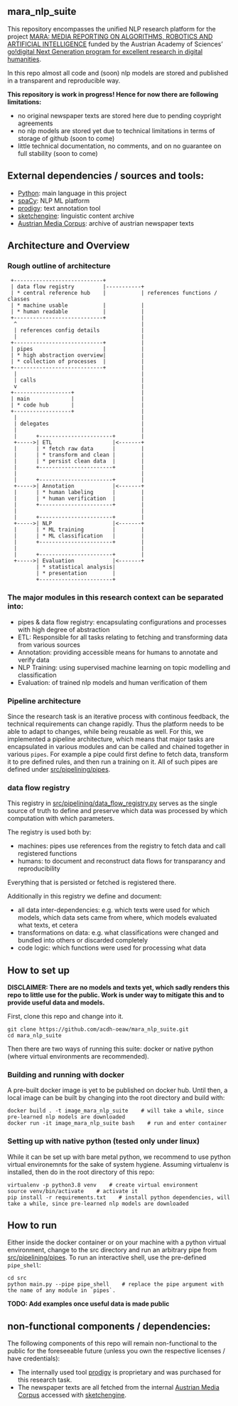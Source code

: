 ## mara_nlp_suite

This repository encompasses the unified NLP research platform for the project [MARA: MEDIA REPORTING ON ALGORITHMS, ROBOTICS AND ARTIFICIAL INTELLIGENCE](https://www.oeaw.ac.at/cmc/research/media-accountability-media-change-mamc/media-ethics-and-media-accountability/triple-a-algorithms-automation-accountability/risks-and-responsibility-in-the-automation-debate-mara/) funded by the Austrian Academy of Sciences’ [go!digital Next Generation program for excellent research in digital humanities](https://www.oeaw.ac.at/foerderungen/godigital/godigital-next-generation).

In this repo almost all code and (soon) nlp models are stored and published in a transparent and reproducible way.

**This repository is work in progress! Hence for now there are following limitations:**

* no original newspaper texts are stored here due to pending coypright agreements
* no nlp models are stored yet due to technical limitations in terms of storage of github (soon to come)
* little technical documentation, no comments, and on no guarantee on full stability (soon to come)


## External dependencies / sources and tools:

* [Python](https://www.python.org/): main language in this project
* [spaCy](https://spacy.io/): NLP ML platform
* [prodigy](http://prodi.gy/): text annotation tool
* [sketchengine](https://www.sketchengine.eu/): linguistic content archive
* [Austrian Media Corpus](https://www.oeaw.ac.at/acdh/tools/amc-austria-media-corpus): archive of austrian newspaper texts


## Architecture and Overview

### Rough outline of architecture

```
 +----------------------------+ 
 | data flow registry         |-----------+
 | * central reference hub    |           | references functions / classes
 | * machine usable           |           | 
 | * human readable           |           |
 +----------------------------+           |
  ^                                       |
  | references config details             |
  |                                       |
 +----------------------------+           |
 | pipes                      |           |
 | * high abstraction overview|           |
 | * collection of processes  |           |
 +----------------------------+           |
  |                                       |
  | calls                                 |
  v                                       |
 +------------------+                     |
 | main             |                     |
 | * code hub       |                     |
 +------------------+                     |
  |                                       |
  | delegates                             |
  |                                       |
  |      +-----------------------+        |
  +----->| ETL                   |<-------+
  |      | * fetch raw data      |        |
  |      | * transform and clean |        |
  |      | * persist clean data  |        |
  |      +-----------------------+        |
  |                                       |
  |      +-----------------------+        |
  +----->| Annotation            |<-------+
  |      | * human labeling      |        |
  |      | * human verification  |        |
  |      +-----------------------+        |
  |                                       |
  |      +-----------------------+        |
  +----->| NLP                   |<-------+
  |      | * ML training         |        |
  |      | * ML classification   |        |
  |      +-----------------------+        |
  |                                       |
  |      +-----------------------+        |
  +----->| Evaluation            |<-------+
         | * statistical analysis|
         | * presentation        |
         +-----------------------+
```

### The major modules in this research context can be separated into:
* pipes & data flow registry: encapsulating configurations and processes with high degree of abstraction
* ETL: Responsible for all tasks relating to fetching and transforming data from various sources
* Annotation: providing accessible means for humans to annotate and verify data
* NLP Training: using supervised machine learning on topic modelling and classification 
* Evaluation: of trained nlp models and human verification of them

### Pipeline architecture

Since the research task is an iterative process with continous feedback, the technical requirements can change rapidly. Thus the platform needs to be able to adapt to changes, while being reusable as well. For this, we implemented a pipeline architecture, which means that major tasks are encapsulated in various modules and can be called and chained together in various `pipes`. For example a pipe could first define to fetch data, transform it to pre defined rules, and then run a training on it. All of such pipes are defined under [src/pipelining/pipes](src/pipelining/pipes).

### data flow registry

This registry in [src/pipelining/data_flow_registry.py](src/pipelining/data_flow_registry.py) serves as the single source of truth to define and preserve which data was processed by which computation with which parameters. 

The registry is used both by:
* machines: pipes use references from the registry to fetch data and call registered functions
* humans: to document and reconstruct data flows for transparancy and reproducibility

Everything that is persisted or fetched is registered there. 

Additionally in this registry we define and document:
* all data inter-dependencies: e.g. which texts were used for which models, which data sets came from where, which models evaluated what texts, et cetera
* transformations on data: e.g. what classifications were changed and bundled into others or discarded completely
* code logic: which functions were used for processing what data


## How to set up

**DISCLAIMER: There are no models and texts yet, which sadly renders this repo to little use for the public. Work is under way to mitigate this and to provide useful data and models.**

First, clone this repo and change into it. 

```
git clone https://github.com/acdh-oeaw/mara_nlp_suite.git
cd mara_nlp_suite
```

Then there are two ways of running this suite: docker or native python (where virtual environments are recommended).

### Building and running with docker

A pre-built docker image is yet to be published on docker hub. Until then, a local image can be built by changing into the root directory and build with:
```
docker build . -t image_mara_nlp_suite    # will take a while, since pre-learned nlp models are downloaded
docker run -it image_mara_nlp_suite bash    # run and enter container
```

### Setting up with native python (tested only under linux)

While it can be set up with bare metal python, we recommend to use python virtual environemnts for the sake of system hygiene. 
Assuming virtualenv is installed, then do in the root directory of this repo:
```
virtualenv -p python3.8 venv    # create virtual environment
source venv/bin/activate    # activate it
pip install -r requirements.txt    # install python dependencies, will take a while, since pre-learned nlp models are downloaded
```

## How to run

Either inside the docker container or on your machine with a python virtual environment, change to the src directory and run an arbitrary pipe from [src/pipelining/pipes](src/pipelining/pipes). To run an interactive shell, use the pre-defined `pipe_shell`:
```
cd src
python main.py --pipe pipe_shell    # replace the pipe argument with the name of any module in `pipes`.
```

**TODO: Add examples once useful data is made public**

## non-functional components / dependencies:

The following components of this repo will remain non-functional to the public for the foreseeable future (unless you own the respective licenses / have credentials):

* The internally used tool [prodigy](http://prodi.gy/) is proprietary and was purchased for this research task.
* The newspaper texts are all fetched from the internal [Austrian Media Corpus](https://www.oeaw.ac.at/acdh/tools/amc-austria-media-corpus) accessed with [sketchengine](https://www.sketchengine.eu/).
